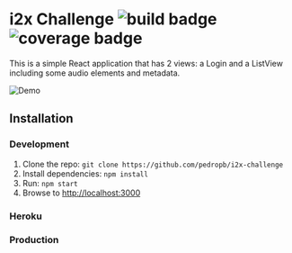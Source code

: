 # i2x Challenge ![build badge](https://travis-ci.org/pedropb/i2x-challenge.svg?branch=master) ![coverage badge](https://coveralls.io/repos/github/pedropb/i2x-challenge/badge.svg?branch=master)

This is a simple React application that has 2 views: a Login and a ListView including some audio elements and metadata.

![Demo](http://i.imgur.com/BaXQIlI.gif)

## Installation

### Development

1. Clone the repo: `git clone https://github.com/pedropb/i2x-challenge`
2. Install dependencies: `npm install`
3. Run: `npm start`
4. Browse to [http://localhost:3000](http://localhost:3000)

### Heroku

### Production
